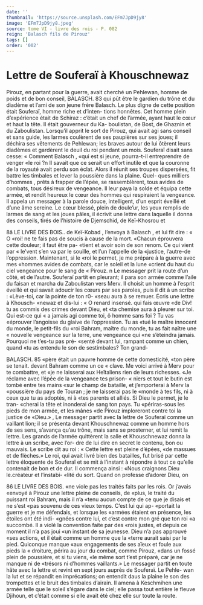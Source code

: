 ```yaml
---
date: ''
thumbnail: 'https://source.unsplash.com/EFm7JpD9jy8'
image: 'EFm7JpD9jy8.jpeg'
source: tome VI - livre des rois - P. 082
reign: 'Balasch fils de Pirouz'
tags: []
order: '002'
---
```


# Lettre de Souferaï à Khouschnewaz

Pirouz, en partant pour la guerre, avait cherché un Pehlewan, homme de poids et de bon conseil,
BALASCH. 83 qui pût être le gardien du trône et du diadème et
l’ami de son jeune frère Balasch. Le plus digne de cette position était Souferaï, homme riche et d’inten- tions honnêtes. Cet homme plein d’expérience était
de Schiraz : c’était un chef de l’armée, ayant haut
le cœur et haut la tête. Il était gouverneur du Ka- boulistan, de Bost, de Ghaznin et du Zaboulistan.
Lorsqu’il apprit le sort de Pirouz, qui avait agi sans conseil et sans guide, les larmes coulèrent de ses paupières sur ses joues; il déchira ses vêtements
de Pehlewan; les braves autour de lui ôtèrent leurs diadèmes et gardèrent le deuil du roi pendant un mois. Souferaï disait sans cesse: « Comment Balasch ,
«qui est si jeune, pourra-t-il entreprendre de venger «le roi ?n Il savait que ce serait un effort inutile et que la couronne de la royauté avait perdu son éclat. Alors il réunit ses troupes dispersées, fit battre les timbales et lever la poussière dans la plaine. Quel- ques milliers d’hommes , prêts à frapper de l’épée, se
rassemblèrent, tous avides de combats, tous désireux de vengeance. Il leur paya la solde et équipa cette armée, et rendit heureux le cœur des hommes qui respiraient la vengeance. Il appela un messager à la parole douce, intelligent, d’un esprit éveillé et d’une
âme sereine. Le cœur blessé, plein de doule’ur, les
yeux remplis de larmes de sang et les joues pâles, il écrivit une lettre dans laquelle il donna des conseils, tirés de l’histoire de Djemschid, de Keï-Khosrou et

8â LE LIVRE DES BOIS..
de Keï-Kobad , l’envoya à Balasch , et lui fit dire : « O
«roi! ne te fais pas de soucis à cause de la mort.
«Chacun éprouvera cette douleur; il faut être pa-
«tient et avoir soin de son renom. Ce qui vient par « le’vent s’en va par le souille, et l’un l’appelle de la
«justice, l’autre-de l’oppression. Maintenant, si le
«roi le permet, je me prépare à la guerre avec mes
«hommes avides de combats, car le soleil et la lune
«crient du haut du ciel vengeance pour le sang de « Pirouz. n
Le messager prit la route d’un côté, et de l’autre. Souferaï partit en pleurant; il para son armée comme l’aile du faisan et marcha du Zaboulistan vers Merv. Il choisit un homme à l’esprit éveillé et
qui savait adoucir les cœurs par ses paroles, puis il dit à un scribe : «Lève-toi, car la pointe de ton r0- «seau aura à se remuer. Écris une lettre à Khousch- «newaz et dis-lui : « O renard insensé. qui fais œuvre
«de Div! tu as commis des crimes devant Dieu, et «ta chemise aura à pleurer sur toi. Qui est-ce qui
« a jamais agi comme toi, ô homme sans foi ? Tu vas «éprouver l’angoisse du glaive de l’oppression. Tu as
«tué le maître innocent du monde, le petit-fils du
«roi Bahram, maître du monde, tu as fait naître une
« nouvelle vengeance sur la terre, une vengeance qui «ne s’éteindra jamais. Pourquoi ne t’es-tu pas pré-
«senté devant lui, rampant comme un chien, quand «tu as entendu le son de sestimbales? Ton grand-

BALASCH. 85 «père était un pauvre homme de cette domesticité,
«ton père se tenait. devant Bahram comme un ce « clave. Me voici arrivé à Merv pour te combattre, et «je ne laisserai aux Heîtaliens rien de leurs richesses. «Je réclame avec l’épée de la vengeance tes prison-
« niers et tout le butin est tombé entre tes mains «sur le champ de bataille, et j’emporterai à Merv la «poussière du pays de Touran ; je ne laisserai pas le «monde à tes fils, ni à ceux que tu as adoptés, ni à
«tes parents et alliés. Si Dieu le permet, je le tran- «cherai la tête et inonderai de sang ton pays. Tu «périras-sous les pieds de mon armée, et les mânes
«de Pirouz imploreront contre toi la justice de
«Dieu.» ,
Le messager partit avec la lettre de Souferaï comme
un vaillant lion; il se présenta devant Khouschnewaz comme un homme hors de ses sens, s’avança
qu’au trône, mais sans se prosterner, et lui remit la lettre. Les grands de l’armée quittèrent la salle et Khouschnewaz donna la lettre à un scribe, avec l’or-
dre de lui dire en secret le contenu, bon ou mauvais. Le scribe dit au roi : « Cette lettre est pleine d’épées,
«de massues et de flèches.» Le roi, qui avait livré bien des batailles, fut brisé par cette lettre éloquente de Souferaî et se mit à l’instant à répondre à tout
ce qu’elle contenait de bon et de dur. Il commença ainsi : «Nous craignons Dieu le.créateur et l’instabi- «lité du sort. Quand on professe d’adorer Dieu, on

86 LE LIVRE DES BOIS.
«ne viole pas les traités faits par les rois. Or j’avais
«envoyé à Pirouz une lettre pleine de conseils, de
«plus, le traité du puissant roi Bahram, mais il n’a
«tenu aucun compte de ce que je disais et ne s’est
«pas souvenu de ces vieux temps. C’est lui qui ap-
«portait la guerre et je me défendais, et lorsque les «armées étaient en présence, les étoiles ont été indi-
«gnées contre lui, et c’est contre mon gré que ton roi
«a succombé. Il a violé la convention faite par des «rois justes, et depuis ce moment il n’a pas joui
«un instant de sa jeunesse. Dieu n’a pas approuvé
«ses actions, et il était comme un homme que la «terre aurait saisi par le pied. Quiconque manque «aux engagements de ses aïeux et foule aux pieds la « droiture, périra au jour du combat, comme Pirouz, «dans un fossé plein de poussière, et si tu viens,
«le même sort t’est préparé, car je ne manque ni de
«trésors ni d’hommes vaillants.»
Le messager partit en toute hâte avec la lettre et revint en sept jours auprès de Souferaï. Le Pehle- wan la lut et se répandit en imprécations; on entendit daus la plaine le son des trompettes et le bruit des timbales d’airain. Il amena à Keschmihen
une armée telle que le soleil s’égare dans le ciel; elle passa tout entière le fleuve Djihoun, et c’était comme si elle avait été chez elle sur toute la
route.
